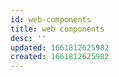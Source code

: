 ```yaml
---
id: web-components
title: web components
desc: ''
updated: 1661812625982
created: 1661812625982
---
```

